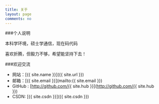 ```yaml
---
title: 关于
layout: page
comments: no
---
```


###个人说明

本科学环境，硕士学通信，现在码代码

喜欢折腾，但毅力不够，希望能坚持下去！

###欢迎交流

* 网站：[{{ site.name }}]({{ site.url }})
* 邮箱：[{{ site.email }}](mailto:{{ site.email }})
* GitHub : [http://github.com/{{ site.hub }}](http://github.com/{{ site.hub }})
* CSDN: [{{ site.csdn }}]({{ site.csdn }})
